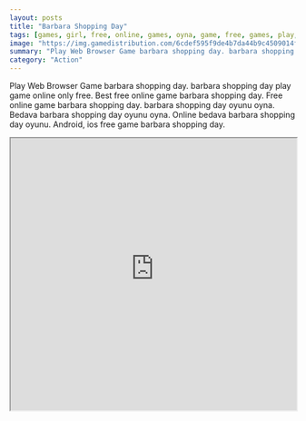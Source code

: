```yaml
---
layout: posts
title: "Barbara Shopping Day"
tags: [games, girl, free, online, games, oyna, game, free, games, play, play, games]
image: "https://img.gamedistribution.com/6cdef595f9de4b7da44b9c4509014fac.jpg"
summary: "Play Web Browser Game barbara shopping day. barbara shopping day play game online only free. Best free online game barbara shopping day. Free online game barbara shopping day. barbara shopping day oyunu oyna. Bedava barbara shopping day oyunu oyna. Online bedava barbara shopping day oyunu. Android, ios free game barbara shopping day."
category: "Action"
---
```


Play Web Browser Game barbara shopping day. barbara shopping day play game online only free. Best free online game barbara shopping day. Free online game barbara shopping day. barbara shopping day oyunu oyna. Bedava barbara shopping day oyunu oyna. Online bedava barbara shopping day oyunu. Android, ios free game barbara shopping day.

<iframe width="100%" height="480px;" src="https://html5.gamedistribution.com/6cdef595f9de4b7da44b9c4509014fac/"></iframe>